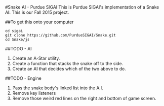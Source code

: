 #Snake AI - Purdue SIGAI
This is Purdue SIGAI's implementation of a Snake AI. This is our Fall 2015 project.

##To get this onto your computer
```
cd sigai
git clone https://github.com/PurdueSIGAI/Snake.git
cd Snake/js
```

##TODO - AI
1. Create an A-Star utility.
2. Create a function that stacks the snake off to the side.
3. Create an AI that decides which of the two above to do.

##TODO - Engine
1. Pass the snake body's linked list into the A.I.
2. Remove key listeners
3. Remove those weird red lines on the right and bottom of game screen.
